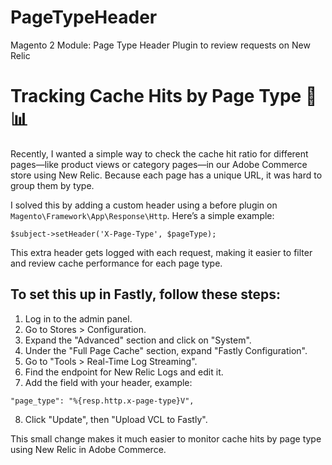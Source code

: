 # PageTypeHeader
 Magento 2 Module: Page Type Header Plugin to review requests on New Relic


# Tracking Cache Hits by Page Type 🔎 📊

Recently, I wanted a simple way to check the cache hit ratio for different pages—like product views or category pages—in our Adobe Commerce store using New Relic. Because each page has a unique URL, it was hard to group them by type.

I solved this by adding a custom header using a before plugin on `Magento\Framework\App\Response\Http`. Here’s a simple example:

`$subject->setHeader('X-Page-Type', $pageType);`

This extra header gets logged with each request, making it easier to filter and review cache performance for each page type.

## To set this up in Fastly, follow these steps:

1. Log in to the admin panel.
2. Go to Stores > Configuration.
3. Expand the "Advanced" section and click on "System".
4. Under the "Full Page Cache" section, expand "Fastly Configuration".
5. Go to "Tools > Real-Time Log Streaming".
6. Find the endpoint for New Relic Logs and edit it.
7. Add the field with your header, example:

`"page_type": "%{resp.http.x-page-type}V",`

8. Click "Update", then "Upload VCL to Fastly".

This small change makes it much easier to monitor cache hits by page type using New Relic in Adobe Commerce.
